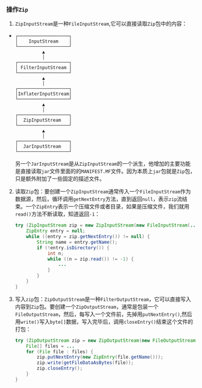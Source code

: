 ### 操作`Zip` ###

1. `ZipInputStream`是一种`FileInputStream`,它可以直接读取`Zip`包中的内容：

- ```
  ┌───────────────────┐
  │    InputStream    │
  └───────────────────┘
            ▲
            │
  ┌───────────────────┐
  │ FilterInputStream │
  └───────────────────┘
            ▲
            │
  ┌───────────────────┐
  │InflaterInputStream│
  └───────────────────┘
            ▲
            │
  ┌───────────────────┐
  │  ZipInputStream   │
  └───────────────────┘
            ▲
            │
  ┌───────────────────┐
  │  JarInputStream   │
  └───────────────────┘
  ```

  另一个`JarInputStream`是从`ZipInputStream`的一个派生，他增加的主要功能是直接读取`jar`文件里面的的`MANIFEST.MF`文件。因为本质上`jar`包就是`Zip`包，只是额外附加了一些固定的描述文件。

2. 读取`Zip`包：要创建一个`ZipInputStream`通常传入一个`FileInputStream`作为数据源，然后，循环调用`getNextEntry`方法，直到返回`null`，表示`zip`流结束。一个`ZipEntry`表示一个压缩文件或者目录，如果是压缩文件，我们就用`read()`方法不断读取，知道返回`-1`：

   ```java
   try (ZipInputStream zip = new ZipInputStream(new FileInputStream(...))) {
       ZipEntry entry = null;
       while ((entry = zip.getNextEntry()) != null) {
           String name = entry.getName();
           if (!entry.isDirectory()) {
               int n;
               while ((n = zip.read()) != -1) {
                   ...
               }
           }
       }
   }
   ```

3. 写入`zip`包：`ZipOutputStream`是一种`FilterOutputStream`，它可以直接写入内容到`Zip`包。要创建一个`ZipOutputStream`，通常是包装一个`FileOutputStream`，然后，每写入一个文件前，先掉用`putNextEntry()`,然后用`write()`写入`byte[]`数据，写入完毕后，调用`closeEntry()`结束这个文件的打包：

   ```java
   try (ZipOutputStream zip = new ZipOutputStream(new FileOutputStream(...))) {
       File[] files = ...
       for (File file : files) {
           zip.putNextEntry(new ZipEntry(file.getName()));
           zip.write(getFileDataAsBytes(file));
           zip.closeEntry();
       }
   }
   ```

   

